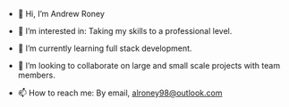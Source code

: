 - 👋 Hi, I’m Andrew Roney

- 👀 I’m interested in: Taking my skills to a professional level.
- 🌱 I’m currently learning full stack development.
- 💞️ I’m looking to collaborate on large and small scale projects with team members.
- 📫 How to reach me: By email, alroney98@outlook.com

<!---
alroney/alroney is a ✨ special ✨ repository because its `README.md` (this file) appears on your GitHub profile.
You can click the Preview link to take a look at your changes.
--->
